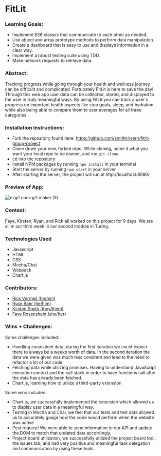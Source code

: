 # FitLit


### Learning Goals:
- Implement ES6 classes that communicate to each other as needed.
- Use object and array prototype methods to perform data manipulation.
- Create a dashboard that is easy to use and displays information in a clear way.
- Implement a robust testing suite using TDD.
- Make network requests to retrieve data.


### Abstract:
Tracking progress while going through your health and wellness journey can be difficult and complicated. Fortunately FitLit is here to save the day! Through this web app user data can be collected, stored, and displayed to the user in truly meaningful ways. By using FitLit you can track a user's progress on important health aspects like step goals, sleep, and hydration while also being able to compare them to user averages for all three categories. 

### Installation Instructions:
- Fork the repository found here: https://github.com/smithkirsten/fitlit-group-project  
- Clone down your new, forked repo. While cloning, name it what you want your local repo to be named, and run `git clone`. 
- cd into the repository
- Install NPM packages by running `npm install` in your terminal
- Start the server by running `npm start` in your server  
- After starting the server, the project will run at http://localhost:8080/

### Preview of App:

![ezgif com-gif-maker (3)](https://user-images.githubusercontent.com/113728354/211416747-be803b67-56af-4163-9578-84e45594eb17.gif)


### Context:
Faye, Kirsten, Ryan, and Rick all worked on this project for 9 days. We are all in our third week in our second module in Turing.

### Technologies Used
- Javascript
- HTML
- CSS 
- Mocha/Chai
- Webpack
- Chart.js

### Contributors:
- [Rick Vermeil (he/him)](https://www.linkedin.com/in/rick-vermeil-b93581159/)
- [Ryan Baer (he/him)](https://www.linkedin.com/in/ryan-baer-33311114a/)
- [Kirsten Smith (they/them)](https://www.linkedin.com/in/kirsten-stamm-smith/)
- [Faye Rosenshein (she/her)](https://www.linkedin.com/in/faye-rosenshein-8ba421242/) 


### Wins + Challenges:
Some challenges included: 
- Handling inconsitent data, during the first iteration we could expect there to always be a weeks worth of data. In the second iteration the data we were given was much less consitent and lead to the need to refactor a lot of our code. 
- Fetching data while utilizing promises. Having to understand JavaScript execution context and the call stack in order to have functions call after the data has already been fetched. 
- Chart.js, learning how to utilize a third-party extension

Some wins included:
- Chart.js, we successfully implemented the extension which allowed us to display user data in a meaningful way.
- Testing in Mocha and Chai, we feel that our tests and test data allowed us to accurately gauge how the code would perform when the website was active
- Post request! We were able to send information to our API and update the DOM to match that updated data accordingly.  
- Project board utilization, we successfully utilized the project board tool, the issues tab, and had very positive and meaningful task delegation and communication by using these tools.

